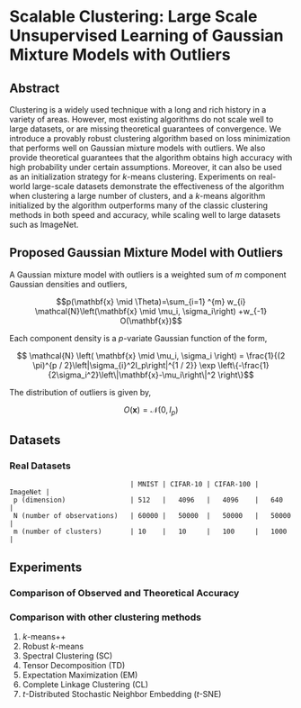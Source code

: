 # Scalable Clustering: Large Scale Unsupervised Learning of Gaussian Mixture Models with Outliers
## Abstract 
Clustering is a widely used technique with a long and rich history in a variety of areas. However, most existing algorithms do not scale well to large datasets, or are missing theoretical guarantees of convergence. We introduce a provably robust clustering algorithm based on loss minimization that performs well on Gaussian mixture models with outliers. We also provide theoretical guarantees that the algorithm obtains high accuracy with high probability under certain assumptions. Moreover, it can also be used as an initialization strategy for $k$-means clustering. 
Experiments on real-world large-scale datasets demonstrate the effectiveness of the algorithm when clustering a large number of clusters, and a $k$-means algorithm initialized by the algorithm outperforms many of the classic clustering methods in both speed and accuracy, while scaling well to large datasets such as ImageNet.
## Proposed Gaussian Mixture Model with Outliers

A Gaussian mixture model with outliers is a weighted sum of $m$ component Gaussian densities and outliers,

$$p(\mathbf{x} \mid \Theta)=\sum_{i=1} ^{m} w_{i} \mathcal{N}\left(\mathbf{x} \mid \mu_i, \sigma_i\right) +w_{-1} O(\mathbf{x})$$

Each component density is a $p$-variate Gaussian function of the form,

$$ \mathcal{N} \left( \mathbf{x} \mid \mu_i, \sigma_i \right) = \frac{1}{(2 \pi)^{p / 2}\left|\sigma_{i}^2I_p\right|^{1 / 2}} \exp \left\{-\frac{1}{2\sigma_i^2}\left\|\mathbf{x}-\mu_i\right\|^2 \right\}$$

The distribution of outliers is given by,

$$ O(\mathbf{x})=\mathcal{N}(0,I_{p})$$
## Datasets

### Real Datasets
                                  | MNIST | CIFAR-10 | CIFAR-100 | ImageNet |
     p (dimension)                | 512   |   4096   |   4096    |   640    |
     N (number of observations)   | 60000 |   50000  |   50000   |   50000  |
     m (number of clusters)       | 10    |   10     |   100     |   1000   |

## Experiments
### Comparison of Observed and Theoretical Accuracy

### Comparison with other clustering methods
1. $k$-means++ 
2. Robust $k$-means
3. Spectral Clustering (SC) 
4. Tensor Decomposition (TD) 
5. Expectation Maximization (EM) 
6. Complete Linkage Clustering (CL) 
7. $t$-Distributed Stochastic Neighbor Embedding ($t$-SNE) 
